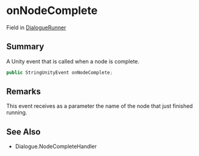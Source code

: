 # onNodeComplete

Field in [DialogueRunner](/api/csharp/yarn.unity.dialoguerunner.md)

## Summary


A Unity event that is called when a node is complete.


```csharp
public StringUnityEvent onNodeComplete;
```

## Remarks


This event receives as a parameter the name of the node that
just finished running.


## See Also

* Dialogue.NodeCompleteHandler


